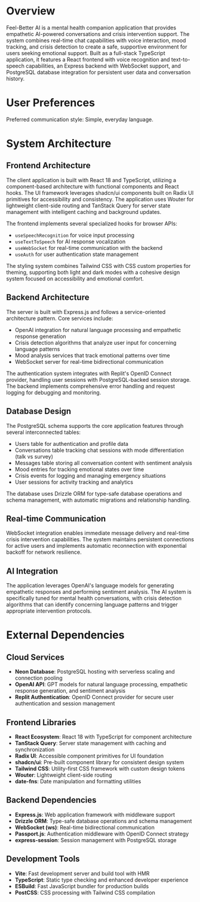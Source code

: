 # Overview

Feel-Better AI is a mental health companion application that provides empathetic AI-powered conversations and crisis intervention support. The system combines real-time chat capabilities with voice interaction, mood tracking, and crisis detection to create a safe, supportive environment for users seeking emotional support. Built as a full-stack TypeScript application, it features a React frontend with voice recognition and text-to-speech capabilities, an Express backend with WebSocket support, and PostgreSQL database integration for persistent user data and conversation history.

# User Preferences

Preferred communication style: Simple, everyday language.

# System Architecture

## Frontend Architecture
The client application is built with React 18 and TypeScript, utilizing a component-based architecture with functional components and React hooks. The UI framework leverages shadcn/ui components built on Radix UI primitives for accessibility and consistency. The application uses Wouter for lightweight client-side routing and TanStack Query for server state management with intelligent caching and background updates.

The frontend implements several specialized hooks for browser APIs:
- `useSpeechRecognition` for voice input processing
- `useTextToSpeech` for AI response vocalization
- `useWebSocket` for real-time communication with the backend
- `useAuth` for user authentication state management

The styling system combines Tailwind CSS with CSS custom properties for theming, supporting both light and dark modes with a cohesive design system focused on accessibility and emotional comfort.

## Backend Architecture
The server is built with Express.js and follows a service-oriented architecture pattern. Core services include:
- OpenAI integration for natural language processing and empathetic response generation
- Crisis detection algorithms that analyze user input for concerning language patterns
- Mood analysis services that track emotional patterns over time
- WebSocket server for real-time bidirectional communication

The authentication system integrates with Replit's OpenID Connect provider, handling user sessions with PostgreSQL-backed session storage. The backend implements comprehensive error handling and request logging for debugging and monitoring.

## Database Design
The PostgreSQL schema supports the core application features through several interconnected tables:
- Users table for authentication and profile data
- Conversations table tracking chat sessions with mode differentiation (talk vs survey)
- Messages table storing all conversation content with sentiment analysis
- Mood entries for tracking emotional states over time
- Crisis events for logging and managing emergency situations
- User sessions for activity tracking and analytics

The database uses Drizzle ORM for type-safe database operations and schema management, with automatic migrations and relationship handling.

## Real-time Communication
WebSocket integration enables immediate message delivery and real-time crisis intervention capabilities. The system maintains persistent connections for active users and implements automatic reconnection with exponential backoff for network resilience.

## AI Integration
The application leverages OpenAI's language models for generating empathetic responses and performing sentiment analysis. The AI system is specifically tuned for mental health conversations, with crisis detection algorithms that can identify concerning language patterns and trigger appropriate intervention protocols.

# External Dependencies

## Cloud Services
- **Neon Database**: PostgreSQL hosting with serverless scaling and connection pooling
- **OpenAI API**: GPT models for natural language processing, empathetic response generation, and sentiment analysis
- **Replit Authentication**: OpenID Connect provider for secure user authentication and session management

## Frontend Libraries
- **React Ecosystem**: React 18 with TypeScript for component architecture
- **TanStack Query**: Server state management with caching and synchronization
- **Radix UI**: Accessible component primitives for UI foundation
- **shadcn/ui**: Pre-built component library for consistent design system
- **Tailwind CSS**: Utility-first CSS framework with custom design tokens
- **Wouter**: Lightweight client-side routing
- **date-fns**: Date manipulation and formatting utilities

## Backend Dependencies
- **Express.js**: Web application framework with middleware support
- **Drizzle ORM**: Type-safe database operations and schema management
- **WebSocket (ws)**: Real-time bidirectional communication
- **Passport.js**: Authentication middleware with OpenID Connect strategy
- **express-session**: Session management with PostgreSQL storage

## Development Tools
- **Vite**: Fast development server and build tool with HMR
- **TypeScript**: Static type checking and enhanced developer experience
- **ESBuild**: Fast JavaScript bundler for production builds
- **PostCSS**: CSS processing with Tailwind CSS compilation